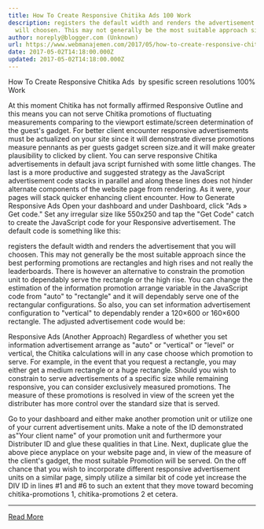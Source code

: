 ```yaml
---
title: How To Create Responsive Chitika Ads 100 Work
description: registers the default width and renders the advertisement that you
  will choosen. This may not generally be the most suitable approach since
author: noreply@blogger.com (Unknown)
url: https://www.webmanajemen.com/2017/05/how-to-create-responsive-chitika-ads.html
date: 2017-05-02T14:18:00.000Z
updated: 2017-05-02T14:18:00.000Z
---
```


How To Create Responsive Chitika Ads  by spesific screen resolutions 100% Work

At this moment Chitika has not formally affirmed Responsive Outline and this means you can not serve Chitika promotions of fluctuating measurements comparing to the viewport estimate/screen determination of the guest's gadget.
For better client encounter responsive advertisements must be actualized on your site since it will demonstrate diverse promotions measure pennants as per guests gadget screen size.and it will make greater plausibility to clicked by client.
You can serve responsive Chitika advertisements in default java script furnished with some little changes. The last is a more productive and suggested strategy as the JavaScript advertisement code stacks in parallel and along these lines does not hinder alternate components of the website page from rendering. As it were, your pages will stack quicker enhancing client encounter.
How to Generate Responsive Ads
Open your dashboard and under Dashboard, click "Ads » Get code." Set any irregular size like 550x250 and tap the "Get Code" catch to create the JavaScript code for your Responsive advertisement. The default code is something like this:

<script type="text/javascript">
  ( function() {
    if (window.CHITIKA === undefined) { window.CHITIKA = { 'units' : [] }; };
    var unit = {"publisher":"YOur User Name","width":550,"height":250,"sid":"Chitika Default"};
    var placement_id = window.CHITIKA.units.length;
    window.CHITIKA.units.push(unit);
    document.write('<div id="chitikaAdBlock-' + placement_id + '">
</div>
');
    var s = document.createElement('script');
    s.type = 'text/javascript';
    s.src = '//cdn.chitika.net/getads.js';
    try { document.getElementsByTagName('head')[0].appendChild(s); } catch(e) { document.write(s.outerHTML); }
}());
</script>


registers the default width and renders the advertisement that you will choosen. This may not generally be the most suitable approach since the best performing promotions are rectangles and high rises and not really the leaderboards.
There is however an alternative to constrain the promotion unit to dependably serve the rectangle or the high rise. You can change the estimation of the information promotion arrange variable in the JavaScript code from "auto" to "rectangle" and it will dependably serve one of the rectangular configurations. So also, you can set information advertisement configuration to "vertical" to dependably render a 120×600 or 160×600 rectangle. The adjusted advertisement code would be:

<script type="text/javascript">
  ( function() {
    if (window.CHITIKA === undefined) { window.CHITIKA = { 'units' : [] }; };
    var unit = {"publisher":"YOur User Name","width":550,"height":250,"sid":"Chitika Default"};
    var placement_id = window.CHITIKA.units.length;
    window.CHITIKA.units.push(unit);
    document.write('<div id="chitikaAdBlock-' + placement_id + '">
</div>
');
    var s = document.createElement('script');
    s.type = 'text/javascript';
    s.src = '//cdn.chitika.net/getads.js';
    try { document.getElementsByTagName('head')[0].appendChild(s); } catch(e) { document.write(s.outerHTML); }
}());
</script>


Responsive Ads (Another Approach)
Regardless of whether you set information advertisement arrange as "auto" or "vertical" or "level" or vertical, the Chitika calculations will in any case choose which promotion to serve. For example, in the event that you request a rectangle, you may either get a medium rectangle or a huge rectangle.
Should you wish to constrain to serve advertisements of a specific size while remaining responsive, you can consider exclusively measured promotions. The measure of these promotions is resolved in view of the screen yet the distributer has more control over the standard size that is served.

<div id="chitika-ads-1"></div>
<script type="text/javascript">
/* Calculate the width of available ad space */
ad = document.getElementById('chitika-ads-1');
if (ad.getBoundingClientRect().width) {
adWidth = ad.getBoundingClientRect().width; // for modern browsers
} else {
adWidth = ad.offsetWidth; // for old IE
}( function() {
if (window.CHITIKA === undefined) { window.CHITIKA = { 'units' : [] }; };
if ( adWidth >= 728 )
var unit = {"publisher":"YOur User Name","width":728,"height":90,"sid":"Chitika Default"}; /* Leaderboard 728x90 */
else if ( adWidth >= 468 )
var unit = {"publisher":"YOur User Name","width":550,"height":250,"sid":"Chitika Default"};
else if ( adWidth >= 336 )
var unit = {"publisher":"YOur User Name","width":336,"height":280,"sid":"Chitika Default"};
else if ( adWidth >= 300 )
var unit = {"publisher":"YOur User Name","width":300,"height":250,"sid":"Chitika Default"};
else if ( adWidth >= 250 )
var unit = {"publisher":"YOur User Name","width":250,"height":250,"sid":"Chitika Default"};
else if ( adWidth >= 200 )
var unit = {"publisher":"YOur User Name","width":200,"height":200,"sid":"Chitika Default"};
else if ( adWidth >= 180 )
var unit = {"publisher":"YOur User Name","width":180,"height":150,"sid":"Chitika Default"};
else
var unit = {"publisher":"YOur User Name","width":125,"height":125,"sid":"Chitika Default"};
var placement_id = window.CHITIKA.units.length;
window.CHITIKA.units.push(unit);
document.write('<div id="chitikaAdBlock-' + placement_id + '"></div>');
var s = document.createElement('script');
s.type = 'text/javascript';
s.src = '//cdn.chitika.net/getads.js';
try { document.getElementsByTagName('head')[0].appendChild(s); } catch(e) { document.write(s.outerHTML); }
}());
</script>

Go to your dashboard and either make another promotion unit or utilize one of your current advertisement units. Make a note of the ID demonstrated as"Your client name" of your promotion unit and furthermore your Distributer ID and glue these qualities in that Line.
Next, duplicate glue the above piece anyplace on your website page and, in view of the measure of the client's gadget, the most suitable Promotion will be served. On the off chance that you wish to incorporate different responsive advertisement units on a similar page, simply utilize a similar bit of code yet increase the DIV ID in lines #1 and #6 to such an extent that they move toward becoming chitika-promotions 1, chitika-promotions 2 et cetera.<hr/> <a href="https://www.webmanajemen.com/2017/05/how-to-create-responsive-chitika-ads.html" rel="follow" class="button" id="read-more">Read More</a>